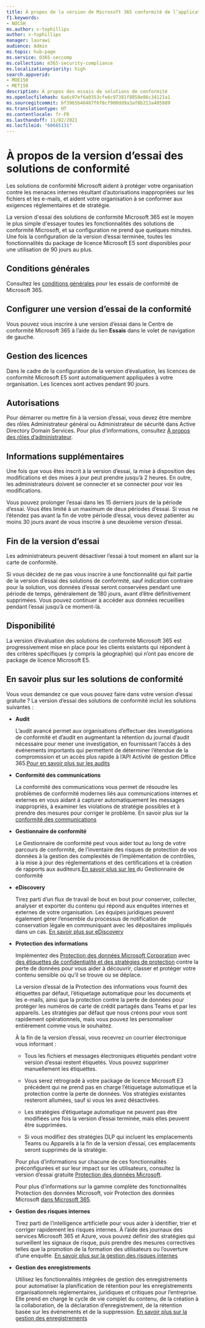 ```yaml
---
title: À propos de la version de Microsoft 365 conformité de l’application
f1.keywords:
- NOCSH
ms.author: v-tophillips
author: v-tophillips
manager: laurawi
audience: Admin
ms.topic: hub-page
ms.service: O365-seccomp
ms.collection: m365-security-compliance
ms.localizationpriority: high
search.appverid:
- MOE150
- MET150
description: À propos des essais de solutions de conformité
ms.openlocfilehash: 6a6c07ef6a0353cfe6c97381f8858e86c34121a1
ms.sourcegitcommit: bf3965b46487f6f8cf900dd9a3af8b213a405989
ms.translationtype: HT
ms.contentlocale: fr-FR
ms.lasthandoff: 11/02/2021
ms.locfileid: "60665131"
---
```

# <a name="about-the-compliance-solutions-trial"></a>À propos de la version d’essai des solutions de conformité

Les solutions de conformité Microsoft aident à protéger votre organisation contre les menaces internes résultant d’autorisations inappropriées sur les fichiers et les e-mails, et aident votre organisation à se conformer aux exigences réglementaires et de stratégie.

La version d'essai des solutions de conformité Microsoft 365 est le moyen le plus simple d'essayer toutes les fonctionnalités des solutions de conformité Microsoft, et sa configuration ne prend que quelques minutes. Une fois la configuration de la version d’essai terminée, toutes les fonctionnalités du package de licence Microsoft E5 sont disponibles pour une utilisation de 90 jours au plus.

## <a name="terms-and-conditions"></a>Conditions générales

Consultez les [conditions générales](terms-conditions.md) pour les essais de conformité de Microsoft 365.

## <a name="set-up-a-compliance-trial"></a>Configurer une version d’essai de la conformité

Vous pouvez vous inscrire à une version d’essai dans le Centre de conformité Microsoft 365 à l’aide du lien **Essais** dans le volet de navigation de gauche.

## <a name="licensing"></a>Gestion des licences

Dans le cadre de la configuration de la version d’évaluation, les licences de conformité Microsoft E5 sont automatiquement appliquées à votre organisation. Les licences sont actives pendant 90 jours.

## <a name="permissions"></a>Autorisations

Pour démarrer ou mettre fin à la version d’essai, vous devez être membre des rôles Administrateur général ou Administrateur de sécurité dans Active Directory Domain Services. Pour plus d’informations, consultez [À propos des rôles d’administrateur](../admin/add-users/about-admin-roles.md).

## <a name="additional-information"></a>Informations supplémentaires

Une fois que vous êtes inscrit à la version d’essai, la mise à disposition des modifications et des mises à jour peut prendre jusqu’à 2 heures. En outre, les administrateurs doivent se connecter et se connecter pour voir les modifications.

Vous pouvez prolonger l’essai dans les 15 derniers jours de la période d’essai. Vous êtes limité à un maximum de deux périodes d’essai. Si vous ne l’étendez pas avant la fin de votre période d’essai, vous devez patienter au moins 30 jours avant de vous inscrire à une deuxième version d’essai.

## <a name="ending-the-trial"></a>Fin de la version d’essai

Les administrateurs peuvent désactiver l’essai à tout moment en allant sur la carte de conformité.

Si vous décidez de ne pas vous inscrire à une fonctionnalité qui fait partie de la version d’essai des solutions de conformité, sauf indication contraire pour la solution, vos données d’essai seront conservées pendant une période de temps, généralement de 180 jours, avant d’être définitivement supprimées. Vous pouvez continuer à accéder aux données recueillies pendant l’essai jusqu’à ce moment-là.

## <a name="availability"></a>Disponibilité

La version d’évaluation des solutions de conformité Microsoft 365 est progressivement mise en place pour les clients existants qui répondent à des critères spécifiques (y compris la géographie) qui n’ont pas encore de package de licence Microsoft E5.

## <a name="learn-more-about-compliance-solutions"></a>En savoir plus sur les solutions de conformité

Vous vous demandez ce que vous pouvez faire dans votre version d’essai gratuite ? La version d’essai des solutions de conformité inclut les solutions suivantes :

- **Audit**

    L’audit avancé permet aux organisations d’effectuer des investigations de conformité et d’audit en augmentant la rétention du journal d’audit nécessaire pour mener une investigation, en fournissant l’accès à des événements importants qui permettent de déterminer l’étendue de la compromission et un accès plus rapide à l’API Activité de gestion Office 365.[Pour en savoir plus sur les audits ](advanced-audit.md)

- **Conformité des communications**

    La conformité des communications vous permet de résoudre les problèmes de conformité modernes liés aux communications internes et externes en vous aidant à capturer automatiquement les messages inappropriés, à examiner les violations de stratégie possibles et à prendre des mesures pour corriger le problème. En savoir plus sur la [conformité des communications](communication-compliance.md)

- **Gestionnaire de conformité**

    Le Gestionnaire de conformité peut vous aider tout au long de votre parcours de conformité, de l’inventaire des risques de protection de vos données à la gestion des complexités de l’implémentation de contrôles, à la mise à jour des réglementations et des certifications et la création de rapports aux auditeurs.[En savoir plus sur les ](compliance-manager.md) du Gestionnaire de conformité

- **eDiscovery**

    Tirez parti d’un flux de travail de bout en bout pour conserver, collecter, analyser et exporter du contenu qui répond aux enquêtes internes et externes de votre organisation. Les équipes juridiques peuvent également gérer l’ensemble du processus de notification de conservation légale en communiquant avec les dépositaires impliqués dans un cas. [En savoir plus sur eDiscovery](ediscovery.md)

- **Protection des informations**

    Implémentez des [ Protection des données Microsoft Corporation](sensitivity-labels.md) avec [ des étiquettes de confidentialité et des stratégies de protection](dlp-learn-about-dlp.md) contre la perte de données pour vous aider à découvrir, classer et protéger votre contenu sensible où qu’il se trouve ou se déplace.
    
    La version d’essai de la Protection des informations vous fournit des étiquettes par défaut, l’étiquetage automatique pour les documents et les e-mails, ainsi que la protection contre la perte de données pour protéger les numéros de carte de crédit partagés dans Teams et par les appareils. Les stratégies par défaut que nous créons pour vous sont rapidement opérationnels, mais vous pouvez les personnaliser entièrement comme vous le souhaitez.
    
    À la fin de la version d’essai, vous recevrez un courrier électronique vous informant :
    
    - Tous les fichiers et messages électroniques étiquetés pendant votre version d’essai restent étiquetés. Vous pouvez supprimer manuellement les étiquettes.
    
    - Vous serez rétrogradé à votre package de licence Microsoft E3 précédent qui ne prend pas en charge l’étiquetage automatique et la protection contre la perte de données. Vos stratégies existantes resteront allumées, sauf si vous les avez désactivées.
    
    - Les stratégies d’étiquetage automatique ne peuvent pas être modifiées une fois la version d’essai terminée, mais elles peuvent être supprimées.
    
    - Si vous modifiez des stratégies DLP qui incluent les emplacements Teams ou Appareils à la fin de la version d’essai, ces emplacements seront supprimés de la stratégie.
    
    Pour plus d’informations sur chacune de ces fonctionnalités préconfigurées et sur leur impact sur les utilisateurs, consultez la version d’essai gratuite [Protection des données Microsoft](mip-easy-trials.md).
    
    Pour plus d’informations sur la gamme complète des fonctionnalités Protection des données Microsoft, voir Protection des données Microsoft [dans Microsoft 365](information-protection.md).

- **Gestion des risques internes**

    Tirez parti de l’intelligence artificielle pour vous aider à identifier, trier et corriger rapidement les risques internes. À l’aide des journaux des services Microsoft 365 et Azure, vous pouvez définir des stratégies qui surveillent les signaux de risque, puis prendre des mesures correctives telles que la promotion de la formation des utilisateurs ou l’ouverture d’une enquête. [En savoir plus sur la gestion des risques internes](insider-risk-management-solution-overview.md)

<!--
- **privacy management**

    Privacy management helps your organization understand and manage the personal data in your Microsoft 365 environment, remediate potential privacy risks, and fulfill subject rights requests. [Learn more](/privacy/solutions/privacymanagement/privacy-management)
-->

- **Gestion des enregistrements**

    Utilisez les fonctionnalités intégrées de gestion des enregistrements pour automatiser la planification de rétention pour les enregistrements organisationnels réglementaires, juridiques et critiques pour l’entreprise. Elle prend en charge le cycle de vie complet du contenu, de la création à la collaboration, de la déclaration d’enregistrement, de la rétention basée sur les événements et de la suppression. [En savoir plus sur la gestion des enregistrements](records-management.md)
